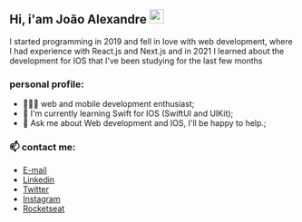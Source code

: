 ## Hi, i'am João Alexandre <img src="https://media.giphy.com/media/hvRJCLFzcasrR4ia7z/giphy.gif" width="25px">

<!-- <img align="right" alt="GIF" src="https://media1.giphy.com/media/USV0ym3bVWQJJmNu3N/giphy.gif?cid=ecf05e47ctyu8c1agu29abhvmujsvyrqp94k39bip16u1ecw&rid=giphy.gif&ct=g" width="200" height="200" /> -->

I started programming in 2019 and fell in love with web development, where I had experience with React.js and Next.js and in 2021 I learned about the development for IOS that I've been studying for the last few months

### personal profile:

- 👨🏻‍💻 web and mobile development enthusiast;
- 🚀 I'm currently learning Swift for IOS (SwiftUI and UIKit);
- 💬 Ask me about Web development and IOS, I'll be happy to help.;

### 📫 contact me:

- [E-mail](mailto:joaoalexandre.bitar@gmail.com)
- [Linkedin](www.linkedin.com/in/joaoalexandrebitar)
- [Twitter](https://twitter.com/alexandrebitar_)
- [Instagram](https://www.instagram.com/joao.alexandreb/)
- [Rocketseat](https://app.rocketseat.com.br/me/joao-alexandre)
